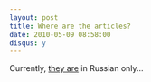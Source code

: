 ```yaml
---
layout: post
title: Where are the articles?
date: 2010-05-09 08:58:00
disqus: y
---
```


Currently, [they are](/article/) in Russian only...